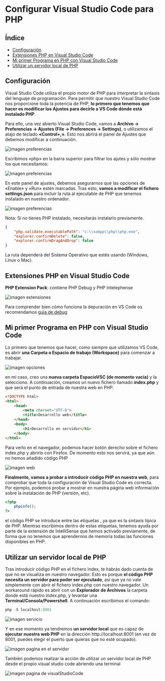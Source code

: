 # Configurar Visual Studio Code para PHP

## Índice

  - [Configuración](#configuración)
  - [Extensiones PHP en Visual Studio Code](#extensiones-php-en-visual-studio-code)
  - [Mi primer Programa en PHP con Visual Studio Code](#mi-primer-programa-en-php-con-visual-studio-code)
  - [Utilizar un servidor local de PHP](#utilizar-un-servidor-local-de-php)

## Configuración

Visual Studio Code utiliza el propio motor de PHP para interpretar la sintaxis del lenguaje de programación. 
Para permitir que nuestro Visual Studio Code nos proporcione toda la potencia de PHP, __lo primero que tenemos que hacer es modificar los Ajustes para decirle a VS Code dónde está instalado PHP__.

Para ello, una vez abierto Visual Studio Code, vamos a __Archivo -> Preferencias -> Ajustes (File -> Preferences -> Settings)__, o utilizamos el atajo de teclado __«Control+,»__. Esto nos abrirá el panel de Ajustes que debemos modificar a continuación.

![imagen preferencias](img/visualpre.png)

Escribimos «php» en la barra superior para filtrar los ajutes y sólo mostrar los que necesitamos:

![imagen preferencias](img/visualpre1.png)

En este panel de ajustes, debemos asegurarnos que las opciones de «Enable» y «Run» estén marcadas. Tras esto, __vamos a modificar el fichero settings.json__ para incluir la ruta al ejecutable de PHP que tenemos instalado en nuestro ordenador.

![imagen preferencias](img/visualpre2.png)

Nota: Si no tienes PHP instalado, necesitarás instalarlo previamente.
```json
{
    "php.validate.executablePath": "c:\\xampp\\php\\php.exe",
    "explorer.confirmDelete": false,
    "explorer.confirmDragAndDrop": false
}
```
La ruta dependerá del Sistema Operativo que estés usando (Windows, Linux o Mac).

## Extensiones PHP en Visual Studio Code

__PHP Extension Pack__: contiene PHP Debug y PHP Intelephense

![imagen extensiones](img/extensiones.png)

Para comprender bien cómo funciona la depuración en VS Code os recomendamos [guía de debug](https://code.visualstudio.com/docs/editor/debugging)

## Mi primer Programa en PHP con Visual Studio Code
Lo primero que tenemos que hacer, como siempre que utilizamos VS Code, es abrir __una Carpeta o Espacio de trabajo (Workspace)__ para comenzar a trabajar.

![imagen opciones](img/visualop.png)

en mi caso, creo una __nueva carpeta EspacioVSC (de momento vacía)__ y la selecciono. A continuación, creamos un nuevo fichero llamado __index.php__ y que será el punto de entrada de nuestra web en PHP.
```html
<!DOCTYPE html>
<html>
    <head>
        <meta charset="UTF-8">
        <title>Desarrollo web</title>
    </head>
    <body>
        <h1>Desarrollo en servidor</h1>
    </body>
</html>
```
Para verlo en el navegador, podemos hacer botón derecho sobre el fichero index.php y abrirlo con Firefox. De momento esto nos servirá, ya que aún no hemos añadido código PHP

![imagen web](img/verpagina.png)

__Finalmente, vamos a probar a introducir código PHP en nuestra web__, para comprobar que toda la configuración de Visual Studio Code es correcta. Por ejemplo, podemos probar a mostrar en nuestra página web información sobre la instalación de PHP (versión, etc).
```php
<?php
    phpinfo();
?>
```
el código PHP se introduce entre las etiquetas __<?php y ?>__, ya que es la sintaxis típica de PHP. Mientras escribimos dentro de estas etiquetas, tenemos ayuda por parte de la extensión de IntelliSense que hemos activado previamente, de forma que no tenemos que aprendernos de memoria todas las funciones disponibles en PHP.

## Utilizar un servidor local de PHP
Tras introducir código PHP en el fichero index, te habrás dado cuenta de que no se visualiza en nuestro navegador. Esto es porque __el código PHP necesita un servidor para poder ser ejecutado__, así que ya no vale símplemente con abrir el fichero index.php con nuestro navegador.
Un workaround rápido es abrir con un __Explorador de Archivos__ la carpeta donde está nuestro index.php, y levantar una __Terminal/Consola/Powershell__. A continuación escribimos el comando:

```powershell
php -S localhost:8001
```
![imagen servicio](img/servicio.png)

Y en ese momento ya tendremos __un servidor local__ que es capaz de __ejecutar nuestra web PHP__ en la dirección http://localhost:8001 (en vez de 8001, puedes elegir el puerto que quieras que no esté ocupado).

![imagen pagina en el servidor](img/servidorpagina.png)

También podemos realizar la acción de utilizar un servidor local de PHP desde el propio visual studio code abriendo una terminal

![imagen pagina de visualStudioCode](img/visualservidor.png)